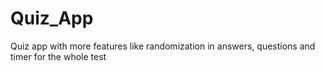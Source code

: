 # Quiz_App
Quiz app with more features like randomization in answers, questions and timer for the whole test
